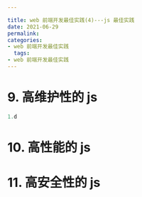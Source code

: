 ```yaml
---

title: web 前端开发最佳实践(4)---js 最佳实践
date: 2021-06-29
permalink:
categories:
- web 前端开发最佳实践
  tags:
- web 前端开发最佳实践
---
```


# 9. 高维护性的 js

```js
1.d
```

# 10. 高性能的 js

# 11. 高安全性的 js
